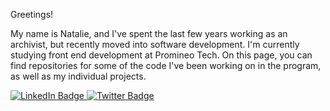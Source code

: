 Greetings!

My name is Natalie, and I've spent the last few years working as an archivist, but recently moved into software development. I'm currently studying front end development at Promineo Tech. On this page, you can find repositories for some of the code I've been working on in the program, as well as my individual projects.  

<div id="badges">
  <a href="https://www.linkedin.com/in/natalie-goodwin/">
    <img src="https://img.shields.io/badge/LinkedIn-blue?style=for-the-badge&logo=linkedin&logoColor=white" alt="LinkedIn Badge"/>
  </a>
   <a href="https://twitter.com/ngoodwinwriter">
    <img src="https://img.shields.io/badge/Twitter-blue?style=for-the-badge&logo=twitter&logoColor=white" alt="Twitter Badge"/>
  </a>
</div>


<!--
**natalie-goodwin/Natalie-Goodwin** is a ✨ _special_ ✨ repository because its `README.md` (this file) appears on your GitHub profile.






